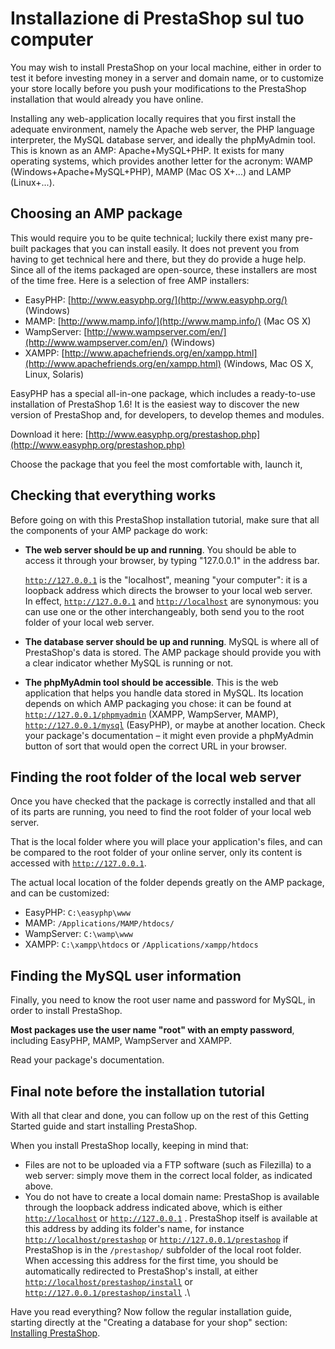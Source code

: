 # Installazione di PrestaShop sul tuo computer

You may wish to install PrestaShop on your local machine, either in order to test it before investing money in a server and domain name, or to customize your store locally before you push your modifications to the PrestaShop installation that would already you have online.

Installing any web-application locally requires that you first install the adequate environment, namely the Apache web server, the PHP language interpreter, the MySQL database server, and ideally the phpMyAdmin tool. This is known as an AMP: Apache+MySQL+PHP. It exists for many operating systems, which provides another letter for the acronym: WAMP (Windows+Apache+MySQL+PHP), MAMP (Mac OS X+...) and LAMP (Linux+...).

## Choosing an AMP package <a href="#installazionediprestashopsultuocomputer-choosinganamppackage" id="installazionediprestashopsultuocomputer-choosinganamppackage"></a>

This would require you to be quite technical; luckily there exist many pre-built packages that you can install easily. It does not prevent you from having to get technical here and there, but they do provide a huge help. Since all of the items packaged are open-source, these installers are most of the time free. Here is a selection of free AMP installers:

* EasyPHP: [http://www.easyphp.org/](http://www.easyphp.org/) (Windows)
* MAMP: [http://www.mamp.info/](http://www.mamp.info/) (Mac OS X)
* WampServer: [http://www.wampserver.com/en/](http://www.wampserver.com/en/) (Windows)
* XAMPP: [http://www.apachefriends.org/en/xampp.html](http://www.apachefriends.org/en/xampp.html) (Windows, Mac OS X, Linux, Solaris)

EasyPHP has a special all-in-one package, which includes a ready-to-use installation of PrestaShop 1.6! It is the easiest way to discover the new version of PrestaShop and, for developers, to develop themes and modules.

Download it here: [http://www.easyphp.org/prestashop.php](http://www.easyphp.org/prestashop.php)

Choose the package that you feel the most comfortable with, launch it,

## Checking that everything works <a href="#installazionediprestashopsultuocomputer-checkingthateverythingworks" id="installazionediprestashopsultuocomputer-checkingthateverythingworks"></a>

Before going on with this PrestaShop installation tutorial, make sure that all the components of your AMP package do work:

*   **The web server should be up and running**. You should be able to access it through your browser, by typing "127.0.0.1" in the address bar.

    [`http://127.0.0.1`](http://127.0.0.1) is the "localhost", meaning "your computer": it is a loopback address which directs the browser to your local web server.\
    In effect, [`http://127.0.0.1`](http://127.0.0.1) and [`http://localhost`](http://localhost) are synonymous: you can use one or the other interchangeably, both send you to the root folder of your local web server.
* **The database server should be up and running**. MySQL is where all of PrestaShop's data is stored. The AMP package should provide you with a clear indicator whether MySQL is running or not.
* **The phpMyAdmin tool should be accessible**. This is the web application that helps you handle data stored in MySQL. Its location depends on which AMP packaging you chose: it can be found at [`http://127.0.0.1/phpmyadmin`](http://127.0.0.1/phpmyadmin) (XAMPP, WampServer, MAMP), [`http://127.0.0.1/mysql`](http://127.0.0.1/mysql) (EasyPHP), or maybe at another location. Check your package's documentation – it might even provide a phpMyAdmin button of sort that would open the correct URL in your browser.

## Finding the root folder of the local web server <a href="#installazionediprestashopsultuocomputer-findingtherootfolderofthelocalwebserver" id="installazionediprestashopsultuocomputer-findingtherootfolderofthelocalwebserver"></a>

Once you have checked that the package is correctly installed and that all of its parts are running, you need to find the root folder of your local web server.

That is the local folder where you will place your application's files, and can be compared to the root folder of your online server, only its content is accessed with [`http://127.0.0.1`](http://127.0.0.1).

The actual local location of the folder depends greatly on the AMP package, and can be customized:

* EasyPHP: `C:\easyphp\www`
* MAMP: `/Applications/MAMP/htdocs/`
* WampServer: `C:\wamp\www`
* XAMPP: `C:\xampp\htdocs` or `/Applications/xampp/htdocs`

## Finding the MySQL user information <a href="#installazionediprestashopsultuocomputer-findingthemysqluserinformation" id="installazionediprestashopsultuocomputer-findingthemysqluserinformation"></a>

Finally, you need to know the root user name and password for MySQL, in order to install PrestaShop.

**Most packages use the user name "root" with an empty password**, including EasyPHP, MAMP, WampServer and XAMPP.

Read your package's documentation.

## Final note before the installation tutorial <a href="#installazionediprestashopsultuocomputer-finalnotebeforetheinstallationtutorial" id="installazionediprestashopsultuocomputer-finalnotebeforetheinstallationtutorial"></a>

With all that clear and done, you can follow up on the rest of this Getting Started guide and start installing PrestaShop.

When you install PrestaShop locally, keeping in mind that:

* Files are not to be uploaded via a FTP software (such as Filezilla) to a web server: simply move them in the correct local folder, as indicated above.
* You do not have to create a local domain name: PrestaShop is available through the loopback address indicated above, which is either [`http://localhost`](http://localhost) or [`http://127.0.0.1`](http://127.0.0.1) . PrestaShop itself is available at this address by adding its folder's name, for instance [`http://localhost/prestashop`](http://localhost/prestashop) or [`http://127.0.0.1/prestashop`](http://127.0.0.1/prestashop) if PrestaShop is in the `/prestashop/` subfolder of the local root folder. When accessing this address for the first time, you should be automatically redirected to PrestaShop's install, at either [`http://localhost/prestashop/install`](http://localhost/prestashop/install) or [`http://127.0.0.1/prestashop/install`](http://127.0.0.1/prestashop/install) .\


Have you read everything? Now follow the regular installation guide, starting directly at the "Creating a database for your shop" section: [Installing PrestaShop](http://doc.prestashop.com/display/PS16/Installing+PrestaShop).
